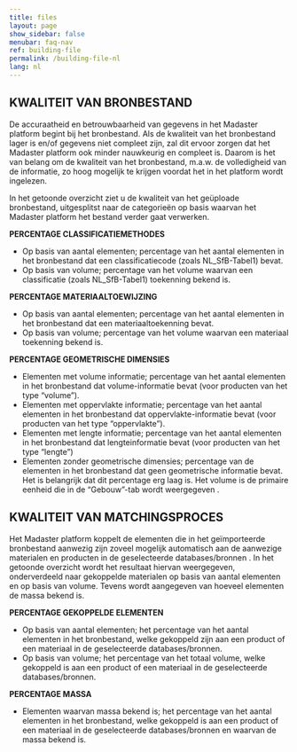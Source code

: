 ```yaml
---
title: files
layout: page
show_sidebar: false
menubar: faq-nav
ref: building-file
permalink: /building-file-nl
lang: nl
---
```


## KWALITEIT VAN BRONBESTAND
De accuraatheid en betrouwbaarheid van gegevens in het Madaster platform begint bij het bronbestand. Als de kwaliteit van het bronbestand lager is en/of gegevens niet compleet zijn, zal dit ervoor zorgen dat het Madaster platform ook minder nauwkeurig en compleet is. Daarom is het van belang om de kwaliteit van het bronbestand, m.a.w. de volledigheid van de informatie, zo hoog mogelijk te krijgen voordat het in het platform wordt ingelezen.

In het getoonde overzicht ziet u de kwaliteit van het geüploade bronbestand, uitgesplitst naar de categorieën op basis waarvan het Madaster platform het bestand verder gaat verwerken.

**PERCENTAGE CLASSIFICATIEMETHODES**
- Op basis van aantal elementen; percentage van het aantal elementen in het bronbestand dat een classificatiecode (zoals NL_SfB-Tabel1) bevat.
- Op basis van volume; percentage van het volume waarvan een classificatie (zoals NL_SfB-Tabel1) toekenning bekend is.

**PERCENTAGE MATERIAALTOEWIJZING**
- Op basis van aantal elementen; percentage van het aantal elementen in het bronbestand dat een materiaaltoekenning bevat.
- Op basis van volume; percentage van het volume waarvan een materiaal toekenning bekend is.

**PERCENTAGE GEOMETRISCHE DIMENSIES**
- Elementen met volume informatie; percentage van het aantal elementen in het bronbestand dat volume-informatie bevat (voor producten van het type “volume”).
- Elementen met oppervlakte informatie; percentage van het aantal elementen in het bronbestand dat oppervlakte-informatie bevat (voor producten van het type “oppervlakte”).
- Elementen met lengte informatie; percentage van het aantal elementen in het bronbestand dat lengteinformatie bevat (voor producten van het type “lengte”)
- Elementen zonder geometrische dimensies; percentage van de elementen in het bronbestand dat geen geometrische informatie bevat. Het is belangrijk dat dit percentage erg laag is. Het volume is de primaire eenheid die in de “Gebouw”-tab wordt weergegeven .




## KWALITEIT VAN MATCHINGSPROCES
Het Madaster platform koppelt de elementen die in het geïmporteerde bronbestand aanwezig zijn zoveel mogelijk automatisch aan de aanwezige materialen en producten in de geselecteerde databases/bronnen . In het getoonde overzicht wordt het resultaat hiervan weergegeven, onderverdeeld naar gekoppelde materialen op basis van aantal elementen en op basis van volume. Tevens wordt aangegeven van hoeveel elementen de massa bekend is.

**PERCENTAGE GEKOPPELDE ELEMENTEN**
- Op basis van aantal elementen; het percentage van het aantal elementen in het bronbestand, welke gekoppeld zijn aan een product of een materiaal in de geselecteerde databases/bronnen.
- Op basis van volume; het percentage van het totaal volume, welke gekoppeld is aan een product of een materiaal in de geselecteerde databases/bronnen.


**PERCENTAGE MASSA**
- Elementen waarvan massa bekend is; het percentage van het aantal elementen in het bronbestand, welke gekoppeld is aan een product of een materiaal in de geselecteerde databases/bronnen en waarvan de massa bekend is.

